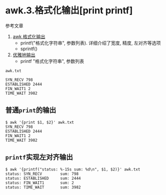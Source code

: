 # awk.3.格式化输出[print printf]

参考文章

1. [awk 格式化输出](https://blog.csdn.net/shangboerds/article/details/49465925)
   - printf("格式化字符串", 参数列表). 详细介绍了宽度, 精度, 左对齐等选项
   - sprintf()
2. [优雅地输出](https://wiki.jikexueyuan.com/project/awk/pretty-printing.html)
   - printf "格式化字符串", 参数列表

`awk.txt`

```
SYN_RECV 798
ESTABLISHED 2444
FIN_WAIT1 2
TIME_WAIT 3982
```

## 普通`print`的输出

```console
$ awk '{print $1, $2}' awk.txt
SYN_RECV 798
ESTABLISHED 2444
FIN_WAIT1 2
TIME_WAIT 3982
```

## `printf`实现左对齐输出

```console
$ awk '{printf("status: %-15s sum: %d\n", $1, $2)}' awk.txt
status: SYN_RECV        sum: 798
status: ESTABLISHED     sum: 2444
status: FIN_WAIT1       sum: 2
status: TIME_WAIT       sum: 3982
```
